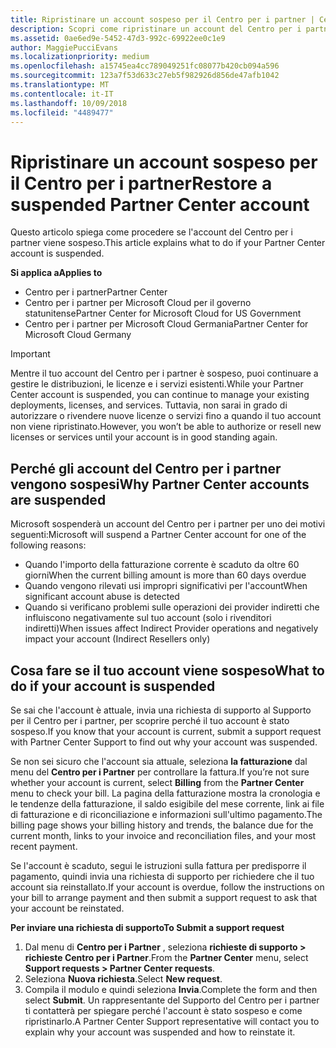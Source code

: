 ```yaml
---
title: Ripristinare un account sospeso per il Centro per i partner | Centro
description: Scopri come ripristinare un account del Centro per i partner sospeso, perché si verifica la sospensione e come puoi usare il tuo account durante la sospensione.
ms.assetid: 0ae6ed9e-5452-47d3-992c-69922ee0c1e9
author: MaggiePucciEvans
ms.localizationpriority: medium
ms.openlocfilehash: a15745ea4cc789049251fc08077b420cb094a596
ms.sourcegitcommit: 123a7f53d633c27eb5f982926d856de47afb1042
ms.translationtype: MT
ms.contentlocale: it-IT
ms.lasthandoff: 10/09/2018
ms.locfileid: "4489477"
---
```

# <a name="restore-a-suspended-partner-center-account"></a><span data-ttu-id="59ad4-103">Ripristinare un account sospeso per il Centro per i partner</span><span class="sxs-lookup"><span data-stu-id="59ad4-103">Restore a suspended Partner Center account</span></span>

<span data-ttu-id="59ad4-104">Questo articolo spiega come procedere se l'account del Centro per i partner viene sospeso.</span><span class="sxs-lookup"><span data-stu-id="59ad4-104">This article explains what to do if your Partner Center account is suspended.</span></span>

**<span data-ttu-id="59ad4-105">Si applica a</span><span class="sxs-lookup"><span data-stu-id="59ad4-105">Applies to</span></span>**

-  <span data-ttu-id="59ad4-106">Centro per i partner</span><span class="sxs-lookup"><span data-stu-id="59ad4-106">Partner Center</span></span>
-  <span data-ttu-id="59ad4-107">Centro per i partner per Microsoft Cloud per il governo statunitense</span><span class="sxs-lookup"><span data-stu-id="59ad4-107">Partner Center for Microsoft Cloud for US Government</span></span>
-  <span data-ttu-id="59ad4-108">Centro per i partner per Microsoft Cloud Germania</span><span class="sxs-lookup"><span data-stu-id="59ad4-108">Partner Center for Microsoft Cloud Germany</span></span>

> [!IMPORTANT]  
> <span data-ttu-id="59ad4-109">Mentre il tuo account del Centro per i partner è sospeso, puoi continuare a gestire le distribuzioni, le licenze e i servizi esistenti.</span><span class="sxs-lookup"><span data-stu-id="59ad4-109">While your Partner Center account is suspended, you can continue to manage your existing deployments, licenses, and services.</span></span> <span data-ttu-id="59ad4-110">Tuttavia, non sarai in grado di autorizzare o rivendere nuove licenze o servizi fino a quando il tuo account non viene ripristinato.</span><span class="sxs-lookup"><span data-stu-id="59ad4-110">However, you won’t be able to authorize or resell new licenses or services until your account is in good standing again.</span></span>

## <a name="why-partner-center-accounts-are-suspended"></a><span data-ttu-id="59ad4-111">Perché gli account del Centro per i partner vengono sospesi</span><span class="sxs-lookup"><span data-stu-id="59ad4-111">Why Partner Center accounts are suspended</span></span>

<span data-ttu-id="59ad4-112">Microsoft sospenderà un account del Centro per i partner per uno dei motivi seguenti:</span><span class="sxs-lookup"><span data-stu-id="59ad4-112">Microsoft will suspend a Partner Center account for one of the following reasons:</span></span>

- <span data-ttu-id="59ad4-113">Quando l'importo della fatturazione corrente è scaduto da oltre 60 giorni</span><span class="sxs-lookup"><span data-stu-id="59ad4-113">When the current billing amount is more than 60 days overdue</span></span> 
- <span data-ttu-id="59ad4-114">Quando vengono rilevati usi impropri significativi per l'account</span><span class="sxs-lookup"><span data-stu-id="59ad4-114">When significant account abuse is detected</span></span>
- <span data-ttu-id="59ad4-115">Quando si verificano problemi sulle operazioni dei provider indiretti che influiscono negativamente sul tuo account (solo i rivenditori indiretti)</span><span class="sxs-lookup"><span data-stu-id="59ad4-115">When issues affect Indirect Provider operations and negatively impact your account (Indirect Resellers only)</span></span>

## <a name="what-to-do-if-your-account-is-suspended"></a><span data-ttu-id="59ad4-116">Cosa fare se il tuo account viene sospeso</span><span class="sxs-lookup"><span data-stu-id="59ad4-116">What to do if your account is suspended</span></span>

<span data-ttu-id="59ad4-117">Se sai che l'account è attuale, invia una richiesta di supporto al Supporto per il Centro per i partner, per scoprire perché il tuo account è stato sospeso.</span><span class="sxs-lookup"><span data-stu-id="59ad4-117">If you know that your account is current, submit a support request with Partner Center Support to find out why your account was suspended.</span></span> 

<span data-ttu-id="59ad4-118">Se non sei sicuro che l'account sia attuale, seleziona **la fatturazione** dal menu del **Centro per i Partner** per controllare la fattura.</span><span class="sxs-lookup"><span data-stu-id="59ad4-118">If you’re not sure whether your account is current, select **Billing** from the **Partner Center** menu to check your bill.</span></span> <span data-ttu-id="59ad4-119">La pagina della fatturazione mostra la cronologia e le tendenze della fatturazione, il saldo esigibile del mese corrente, link ai file di fatturazione e di riconciliazione e informazioni sull'ultimo pagamento.</span><span class="sxs-lookup"><span data-stu-id="59ad4-119">The billing page shows your billing history and trends, the balance due for the current month, links to your invoice and reconciliation files, and your most recent payment.</span></span>

<span data-ttu-id="59ad4-120">Se l'account è scaduto, segui le istruzioni sulla fattura per predisporre il pagamento, quindi invia una richiesta di supporto per richiedere che il tuo account sia reinstallato.</span><span class="sxs-lookup"><span data-stu-id="59ad4-120">If your account is overdue, follow the instructions on your bill to arrange payment and then submit a support request to ask that your account be reinstated.</span></span> 

**<span data-ttu-id="59ad4-121">Per inviare una richiesta di supporto</span><span class="sxs-lookup"><span data-stu-id="59ad4-121">To Submit a support request</span></span>**

1.  <span data-ttu-id="59ad4-122">Dal menu di **Centro per i Partner** , seleziona **richieste di supporto > richieste Centro per i Partner**.</span><span class="sxs-lookup"><span data-stu-id="59ad4-122">From the **Partner Center** menu, select **Support requests > Partner Center requests**.</span></span>
2.  <span data-ttu-id="59ad4-123">Seleziona **Nuova richiesta**.</span><span class="sxs-lookup"><span data-stu-id="59ad4-123">Select **New request**.</span></span> 
3.  <span data-ttu-id="59ad4-124">Compila il modulo e quindi seleziona **Invia**.</span><span class="sxs-lookup"><span data-stu-id="59ad4-124">Complete the form and then select **Submit**.</span></span> <span data-ttu-id="59ad4-125">Un rappresentante del Supporto del Centro per i partner ti contatterà per spiegare perché l'account è stato sospeso e come ripristinarlo.</span><span class="sxs-lookup"><span data-stu-id="59ad4-125">A Partner Center Support representative will contact you to explain why your account was suspended and how to reinstate it.</span></span>



